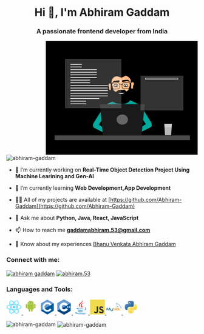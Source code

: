 <h1 align="center">Hi 👋, I'm Abhiram Gaddam</h1>
<h3 align="center">A passionate frontend developer from India</h3>
<img align="right" alt="coding" width="400" src="https://raw.githubusercontent.com/DeveshYadav13/DeveshYadav13/master/Resources/Developer.gif">

<p align="left"> <img src="https://komarev.com/ghpvc/?username=abhiram-gaddam&label=Profile%20views&color=0e75b6&style=flat" alt="abhiram-gaddam" /> </p>

- 🔭 I’m currently working on **Real-Time Object Detection Project Using Machine Learining and Gen-AI**

- 🌱 I’m currently learning **Web Development,App Development**

- 👨‍💻 All of my projects are available at [https://github.com/Abhiram-Gaddam](https://github.com/Abhiram-Gaddam)

- 💬 Ask me about **Python, Java, React, JavaScript**

- 📫 How to reach me **gaddamabhiram.53@gmail.com**

- 📄 Know about my experiences [Bhanu Venkata Abhiram Gaddam](https://portfolio-bva.netlify.app/)

<h3 align="left">Connect with me:</h3>
<p align="left">
<a href="https://linkedin.com/in/abhiram gaddam" target="blank"><img align="center" src="https://raw.githubusercontent.com/rahuldkjain/github-profile-readme-generator/master/src/images/icons/Social/linked-in-alt.svg" alt="abhiram gaddam" height="30" width="40" /></a>
<a href="https://instagram.com/abhiram.53" target="blank"><img align="center" src="https://raw.githubusercontent.com/rahuldkjain/github-profile-readme-generator/master/src/images/icons/Social/instagram.svg" alt="abhiram.53" height="30" width="40" /></a>
</p>

<h3 align="left">Languages and Tools:</h3>
<p align="left"> <a href="https://developer.android.com" target="_blank" rel="noreferrer">  <a href="https://react.dev/" target="_blank" rel="noreferrer"> <img src="https://raw.githubusercontent.com/devicons/devicon/master/icons/react/react-original.svg" alt="cplusplus" width="40" height="40"/> </a>  <img src="https://raw.githubusercontent.com/devicons/devicon/master/icons/android/android-original-wordmark.svg" alt="android" width="40" height="40"/> </a> <a href="https://www.cprogramming.com/" target="_blank" rel="noreferrer"> <img src="https://raw.githubusercontent.com/devicons/devicon/master/icons/c/c-original.svg" alt="c" width="40" height="40"/> </a> <a href="https://www.w3schools.com/cpp/" target="_blank" rel="noreferrer"> <img src="https://raw.githubusercontent.com/devicons/devicon/master/icons/cplusplus/cplusplus-original.svg" alt="cplusplus" width="40" height="40"/> </a> <a href="https://www.java.com" target="_blank" rel="noreferrer"> <img src="https://raw.githubusercontent.com/devicons/devicon/master/icons/java/java-original.svg" alt="java" width="40" height="40"/> </a> <a href="https://developer.mozilla.org/en-US/docs/Web/JavaScript" target="_blank" rel="noreferrer"> <img src="https://raw.githubusercontent.com/devicons/devicon/master/icons/javascript/javascript-original.svg" alt="javascript" width="40" height="40"/> </a> <a href="https://www.mysql.com/" target="_blank" rel="noreferrer"> <img src="https://raw.githubusercontent.com/devicons/devicon/master/icons/mysql/mysql-original-wordmark.svg" alt="mysql" width="40" height="40"/> </a> <a href="https://www.python.org" target="_blank" rel="noreferrer"> <img src="https://raw.githubusercontent.com/devicons/devicon/master/icons/python/python-original.svg" alt="python" width="40" height="40"/> </a> </p>

<p><img align="left" src="https://github-readme-stats.vercel.app/api/top-langs?username=abhiram-gaddam&show_icons=true&locale=en&layout=compact" alt="abhiram-gaddam" /></p>

<p>&nbsp;<img align="center" src="https://github-readme-stats.vercel.app/api?username=abhiram-gaddam&show_icons=true&locale=en" alt="abhiram-gaddam" /></p>
